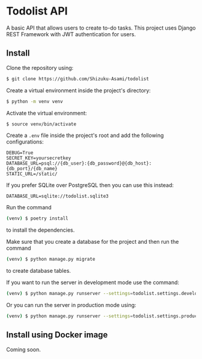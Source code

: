 # Todolist API
A basic API that allows users to create to-do tasks.
This project uses Django REST Framework with JWT authentication for users.

## Install
Clone the repository using:
```bash
$ git clone https://github.com/Shizuku-Asami/todolist
```
Create a virtual environment inside the project's directory:
```bash
$ python -m venv venv
```
Activate the virtual environment:
```bash
$ source venv/bin/activate
```
Create a `.env` file inside the project's root and add the following configurations:
```.env
DEBUG=True
SECRET_KEY=yoursecretkey
DATABASE_URL=psql://{db_user}:{db_password}@{db_host}:{db_port}/{db_name}
STATIC_URL=/static/
```
If you prefer SQLite over PostgreSQL then you can use this instead:
```.env
DATABASE_URL=sqlite://todolist.sqlite3
```
Run the command
```bash
(venv) $ poetry install
```
to install the dependencies.

Make sure that you create a database for the project and then run the command
```bash
(venv) $ python manage.py migrate
```
to create database tables.

If you want to run the server in development mode use the command:
```bash
(venv) $ python manage.py runserver --settings=todolist.settings.development
```
Or you can run the server in production mode using:
```bash
(venv) $ python manage.py runserver --settings=todolist.settings.production
```
## Install using Docker image
Coming soon.